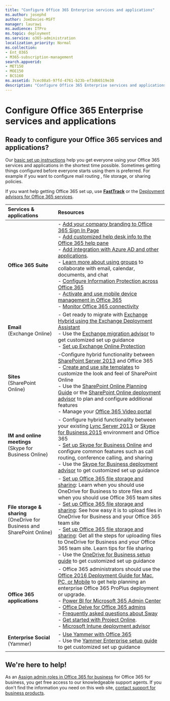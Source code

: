 ```yaml
---
title: "Configure Office 365 Enterprise services and applications"
ms.author: josephd
author: JoeDavies-MSFT
manager: laurawi
ms.audience: ITPro
ms.topic: deployment
ms.service: o365-administration
localization_priority: Normal
ms.collection: 
- Ent_O365
- M365-subscription-management
search.appverid:
- MET150
- MOE150
- BCS160
ms.assetid: 7cec08a5-97fd-4761-b23b-ef3d66519e30
description: "Configure Office 365 Enterprise services and applications"
---
```


# Configure Office 365 Enterprise services and applications

## Ready to configure your Office 365 services and applications?

Our [basic set up instructions](https://support.office.com/article/Set-up-Office-365-for-business-6a3a29a0-e616-4713-99d1-15eda62d04fa) help you get everyone using your Office 365 services and applications in the shortest time possible. Sometimes getting things configured before everyone starts using them is preferred. For example if you want to configure mail routing , file storage, or sharing policies. 
  
If you want help getting Office 365 set up, use **[FastTrack](https://fasttrack.microsoft.com/office)** or the [Deployment advisors for Office 365 services](deployment-advisors-for-office-365.md).
  
|**Services & applications**|**Resources**|
|:-----|:-----|
|**Office 365 Suite** |- [Add your company branding to Office 365 Sign In Page](https://support.office.com/article/Add-your-company-branding-to-Office-365-Sign-In-Page-a1229cdb-ce19-4da5-90c7-2b9b146aef0a) <br> - [Add customized help desk info to the Office 365 help pane](https://support.office.com/article/Add-customized-help-desk-info-to-the-Office-365-help-pane-9dd9b104-68f7-4d49-9a30-82561c7d79a3) <br> - [Add integration with Azure AD and other applications](https://support.office.com/article/Integrated-Apps-and-Azure-AD-for-Office-365-administrators-cb2250e3-451e-416f-bf4e-363549652c2a).  <br> - [Learn more about using groups](https://support.office.com/Article/Learn-more-about-groups-b565caa1-5c40-40ef-9915-60fdb2d97fa2) to collaborate with email, calendar, documents, and chat <br> - [Configure Information Protection across Office 365](https://technet.microsoft.com/library/dn532171.aspx) <br> - [Activate and use mobile device management in Office 365](https://support.office.microsoft.com/article/Manage-mobile-devices-in-Office-365-dd892318-bc44-4eb1-af00-9db5430be3cd) <br> - [Monitor Office 365 connectivity](monitor-connectivity.md) |
|**Email** <br> (Exchange Online) | - Get ready to migrate with [Exchange Hybrid using the Exchange Deployment Assistant](https://technet.microsoft.com/exdeploy2013)  <br> - Use the [Exchange migration advisor](https://aka.ms/office365setup) to get customized set up guidance  <br> - [Set up Exchange Online Protection](https://technet.microsoft.com/library/jj723153%28v=exchg.150%29.aspx) |
|**Sites** <br> (SharePoint Online) | -Configure hybrid functionality between [SharePoint Server 2013](https://technet.microsoft.com/library/jj838715) and Office 365 <br> - [Create and use site templates](https://support.office.com/article/Create-and-use-site-templates-60371B0F-00E0-4C49-A844-34759EBDD989) to customize the look and feel of SharePoint Online <br> - Use the [SharePoint Online Planning Guide](https://support.office.com/article/SharePoint-Online-Planning-Guide-for-Office-365-for-business-d5089cdf-3fd2-4230-acbd-20ecda2f9bb8) or the [SharePoint Online deployment advisor](https://aka.ms/spoguidance) to plan and configure additional features <br> - Manage your [Office 365 Video portal](https://support.office.com/article/Manage-your-Office-365-Video-portal-c059465b-eba9-44e1-b8c7-8ff7793ff5da) |
|**IM and online meetings** <br> (Skype for Business Online) | - Configure hybrid functionality between your existing [Lync Server 2013](https://technet.microsoft.com/library/jj204805) or [Skype for Business 2015](https://technet.microsoft.com/library/jj205403) environment and Office 365  <br> - [Set up Skype for Business Online](https://support.office.com/article/Set-up-Skype-for-Business-Online-40296968-e779-4259-980b-c2de1c044c6e) and configure common features such as call routing, conference calling, and sharing  <br> - Use the [Skype for Business deployment advisor](https://aka.ms/skypeguidance) to get customized set up guidance |
| **File storage & sharing** <br> (OneDrive for Business and SharePoint Online) | - [Set up Office 365 file storage and sharing](https://support.office.com/article/7aa9cdc8-2245-4218-81ee-86fa7c35f1de#BKMK_WhatDif): Learn when you should use OneDrive for Business to store files and when you should use Office 365 team sites <br> - [Set up Office 365 file storage and sharing](https://support.office.com/article/7aa9cdc8-2245-4218-81ee-86fa7c35f1de#BKMK_MoveDocsVideo): See how easy it is to upload files in OneDrive for Business and your Office 365 team site <br> - [Set up Office 365 file storage and sharing](https://support.office.com/article/7aa9cdc8-2245-4218-81ee-86fa7c35f1de#BKMK_Store): Get all the steps for uploading files to OneDrive for Business and your Office 365 team site. Learn tips for file sharing <br> - Use the [OneDrive for Business setup guide](https://aka.ms/OD4Bguidance) to get customized set up guidance |
|**Office 365 applications** | - Office 365 administrators should use the [Office 2016 Deployment Guide for Mac, PC, or Mobile](https://technet.microsoft.com/library/cc303401%28v=office.16%29.aspx) to get help planning an enterprise Office 365 ProPlus deployment or upgrade.  <br> - [Power BI for Microsoft 365 Admin Center](https://support.office.com/article/Power-BI-for-Office-365-Admin-Center-Help-5e391ecb-500c-47a3-bd0f-a6173b541044) <br> - [Office Delve for Office 365 admins](https://support.office.com/article/Office-Delve-for-Office-365-admins-54f87a42-15a4-44b4-9df0-d36287d9531b) <br> - [Frequently asked questions about Sway](https://support.office.com/article/446380fa-25bf-47b2-996c-e12cb2f9d075) <br> - [Get started with Project Online](https://support.office.com/article/Get-started-with-Project-Online-e3e5f64f-ada5-4f9d-a578-130b2d4e5f11).  <br> - [Microsoft Intune deployment advisor](https://aka.ms/intuneguidance) |
|**Enterprise Social** <br> (Yammer) | - [Use Yammer with Office 365](https://support.office.com/article/Plan-for-Yammer-integration-with-Office-365-4086681f-6de1-4d39-aa72-752b2af1cbd7)  <br> - Use the [Yammer Enterprise setup guide](https://aka.ms/yammerdeploy) to get customized set up guidance |
   
## We're here to help!

As an [Assign admin roles in Office 365 for business](https://support.office.com/article/eac4d046-1afd-4f1a-85fc-8219c79e1504) for Office 365 for business, you get free access to our knowledgeable support agents. If you don't find the information you need on this web site, [contact support for business products](https://support.office.com/article/32a17ca7-6fa0-4870-8a8d-e25ba4ccfd4b).